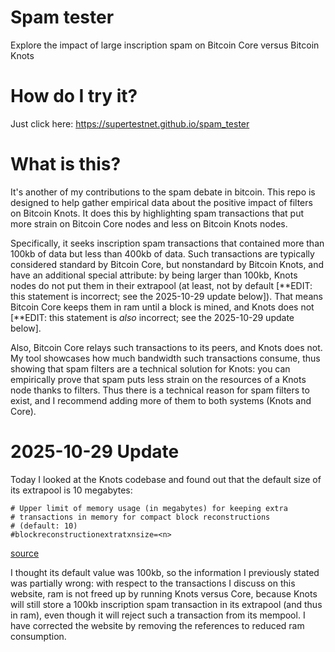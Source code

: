 # Spam tester
Explore the impact of large inscription spam on Bitcoin Core versus Bitcoin Knots

# How do I try it?
Just click here: https://supertestnet.github.io/spam_tester

# What is this?
It's another of my contributions to the spam debate in bitcoin. This repo is designed to help gather empirical data about the positive impact of filters on Bitcoin Knots. It does this by highlighting spam transactions that put more strain on Bitcoin Core nodes and less on Bitcoin Knots nodes.

Specifically, it seeks inscription spam transactions that contained more than 100kb of data but less than 400kb of data. Such transactions are typically considered standard by Bitcoin Core, but nonstandard by Bitcoin Knots, and have an additional special attribute: by being larger than 100kb, Knots nodes do not put them in their extrapool (at least, not by default \[\*\*EDIT: this statement is incorrect; see the 2025-10-29 update below\]). That means Bitcoin Core keeps them in ram until a block is mined, and Knots does not \[\*\*EDIT: this statement is *also* incorrect; see the 2025-10-29 update below\].

Also, Bitcoin Core relays such transactions to its peers, and Knots does not. My tool showcases how much bandwidth such transactions consume, thus showing that spam filters are a technical solution for Knots: you can empirically prove that spam puts less strain on the resources of a Knots node thanks to filters. Thus there is a technical reason for spam filters to exist, and I recommend adding more of them to both systems (Knots and Core).

# 2025-10-29 Update

Today I looked at the Knots codebase and found out that the default size of its extrapool is 10 megabytes:

```
# Upper limit of memory usage (in megabytes) for keeping extra
# transactions in memory for compact block reconstructions
# (default: 10)
#blockreconstructionextratxnsize=<n>
```

[source](https://github.com/bitcoinknots/bitcoin/blob/29.x-knots/share/examples/bitcoin.conf)

I thought its default value was 100kb, so the information I previously stated was partially wrong: with respect to the transactions I discuss on this website, ram is not freed up by running Knots versus Core, because Knots will still store a 100kb inscription spam transaction in its extrapool (and thus in ram), even though it will reject such a transaction from its mempool. I have corrected the website by removing the references to reduced ram consumption.
